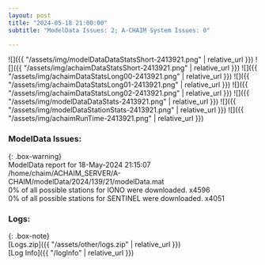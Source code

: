 ```yaml
---
layout: post
title: "2024-05-18 21:00:00"
subtitle: "ModelData Issues: 2; A-CHAIM System Issues: 0"

---
```


![]({{ "/assets/img/modelDataDataStatsShort-2413921.png" | relative_url }})
![]({{ "/assets/img/achaimDataStatsShort-2413921.png" | relative_url }})
![]({{ "/assets/img/achaimDataStatsLong00-2413921.png" | relative_url }})
![]({{ "/assets/img/achaimDataStatsLong01-2413921.png" | relative_url }})
![]({{ "/assets/img/achaimDataStatsLong02-2413921.png" | relative_url }})
![]({{ "/assets/img/modelDataDataStats-2413921.png" | relative_url }})
![]({{ "/assets/img/modelDataStationStats-2413921.png" | relative_url }})
![]({{ "/assets/img/achaimRunTime-2413921.png" | relative_url }})


### ModelData Issues:  
  
{: .box-warning}  
 ModelData report for 18-May-2024 21:15:07   
 /home/chaim/ACHAIM_SERVER/A-CHAIM/modelData/2024/139/21/modelData.mat   
 0% of all possible stations for IONO were downloaded. x4596   
 0% of all possible stations for SENTINEL were downloaded. x4051   
  


### Logs:  
  
{: .box-note}  
[Logs.zip]({{ "/assets/other/logs.zip" | relative_url }})  
[Log Info]({{ "/logInfo" | relative_url }})  
